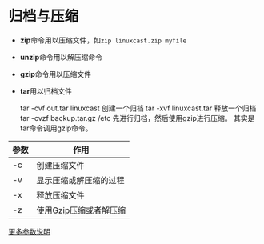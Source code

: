 # 归档与压缩

* **zip**命令用以压缩文件，如```zip linuxcast.zip myfile``` 
* **unzip**命令用以解压缩命令 
* **gzip**命令用以压缩文件 
* **tar**用以归档文件


    tar -cvf out.tar linuxcast  创建一个归档
    tar -xvf linuxcast.tar  释放一个归档
	tar -cvzf backup.tar.gz /etc 先进行归档，然后使用gzip进行压缩。
	                                其实是tar命令调用gzip命令。

| 参数 | 作用 |
| -- | -- |
| -c | 创建压缩文件 |
| -v | 显示压缩或解压缩的过程 |
| -x | 释放压缩文件 |
| -z | 使用Gzip压缩或者解压缩 |
	    
[更多参数说明](http://www.linuxprobe.com/chapter02/#29)